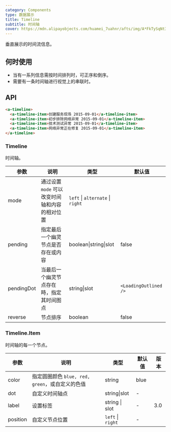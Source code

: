 ```yaml
---
category: Components
type: 数据展示
title: Timeline
subtitle: 时间轴
cover: https://mdn.alipayobjects.com/huamei_7uahnr/afts/img/A*FkTySqNt3sYAAAAAAAAAAAAADrJ8AQ/original
---
```


垂直展示的时间流信息。

## 何时使用

- 当有一系列信息需按时间排列时，可正序和倒序。
- 需要有一条时间轴进行视觉上的串联时。

## API

```html
<a-timeline>
  <a-timeline-item>创建服务现场 2015-09-01</a-timeline-item>
  <a-timeline-item>初步排除网络异常 2015-09-01</a-timeline-item>
  <a-timeline-item>技术测试异常 2015-09-01</a-timeline-item>
  <a-timeline-item>网络异常正在修复 2015-09-01</a-timeline-item>
</a-timeline>
```

### Timeline

时间轴。

| 参数 | 说明 | 类型 | 默认值 |
| --- | --- | --- | --- |
| mode | 通过设置 `mode` 可以改变时间轴和内容的相对位置 | `left` \| `alternate` \| `right` |  |
| pending | 指定最后一个幽灵节点是否存在或内容 | boolean\|string\|slot | false |
| pendingDot | 当最后一个幽灵节点存在時，指定其时间图点 | string\|slot | `<LoadingOutlined />` |
| reverse | 节点排序 | boolean | false |

### Timeline.Item

时间轴的每一个节点。

| 参数     | 说明                                            | 类型              | 默认值 | 版本 |
| -------- | ----------------------------------------------- | ----------------- | ------ | ---- |
| color    | 指定圆圈颜色 `blue, red, green`，或自定义的色值 | string            | blue   |      |
| dot      | 自定义时间轴点                                  | string\|slot      | -      |      |
| label    | 设置标签                                        | string \| slot    | -      | 3.0  |
| position | 自定义节点位置                                  | `left` \| `right` | -      |      |
